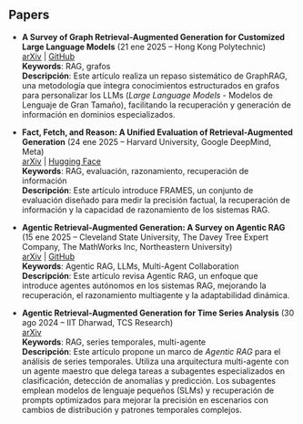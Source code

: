 ## Papers

* **A Survey of Graph Retrieval-Augmented Generation for Customized Large Language Models** (21 ene 2025 – Hong Kong Polytechnic)  
  [arXiv](https://arxiv.org/abs/2501.13958) | [GitHub](https://github.com/DEEP-PolyU/Awesome-GraphRAG)  
  **Keywords**: RAG, grafos  
  **Descripción**: Este artículo realiza un repaso sistemático de GraphRAG, una metodología que integra conocimientos estructurados en grafos para personalizar los LLMs (*Large Language Models* - Modelos de Lenguaje de Gran Tamaño), facilitando la recuperación y generación de información en dominios especializados.

* **Fact, Fetch, and Reason: A Unified Evaluation of Retrieval-Augmented Generation** (24 ene 2025 – Harvard University, Google DeepMind, Meta)  
  [arXiv](https://arxiv.org/abs/2409.12941) | [Hugging Face](https://huggingface.co/datasets/google/frames-benchmark)  
  **Keywords**: RAG, evaluación, razonamiento, recuperación de información  
  **Descripción**: Este artículo introduce FRAMES, un conjunto de evaluación diseñado para medir la precisión factual, la recuperación de información y la capacidad de razonamiento de los sistemas RAG.

* **Agentic Retrieval-Augmented Generation: A Survey on Agentic RAG** (15 ene 2025 – Cleveland State University, The Davey Tree Expert Company, The MathWorks Inc, Northeastern University)  
  [arXiv](https://arxiv.org/abs/2408.14484) | [GitHub](https://github.com/AgenticRAG/Survey)  
  **Keywords**: Agentic RAG, LLMs, Multi-Agent Collaboration  
  **Descripción**: Este artículo revisa Agentic RAG, un enfoque que introduce agentes autónomos en los sistemas RAG, mejorando la recuperación, el razonamiento multiagente y la adaptabilidad dinámica.

* **Agentic Retrieval-Augmented Generation for Time Series Analysis** (30 ago 2024 – IIT Dharwad, TCS Research)  
  [arXiv](https://arxiv.org/abs/2408.14484)  
  **Keywords**: RAG, series temporales, multi-agente  
  **Descripción**: Este artículo propone un marco de *Agentic RAG* para el análisis de series temporales. Utiliza una arquitectura multi-agente con un agente maestro que delega tareas a subagentes especializados en clasificación, detección de anomalías y predicción. Los subagentes emplean modelos de lenguaje pequeños (SLMs) y recuperación de prompts optimizados para mejorar la precisión en escenarios con cambios de distribución y patrones temporales complejos.






